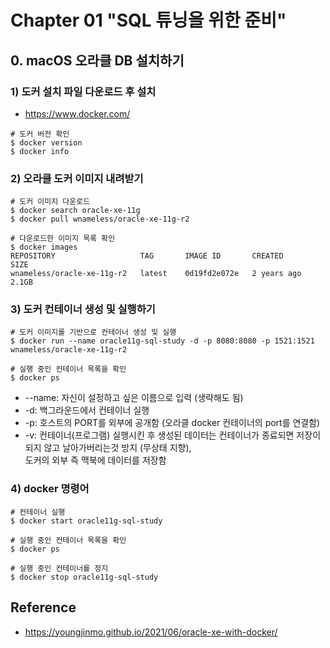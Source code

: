# Chapter 01 "SQL 튜닝을 위한 준비"

## 0. macOS 오라클 DB 설치하기

### 1) 도커 설치 파일 다운로드 후 설치

* https://www.docker.com/

```shell
# 도커 버전 확인
$ docker version
$ docker info
```
### 2) 오라클 도커 이미지 내려받기

```shell
# 도커 이미지 다운로드
$ docker search oracle-xe-11g
$ docker pull wnameless/oracle-xe-11g-r2

# 다운로드한 이미지 목록 확인
$ docker images
REPOSITORY                   TAG       IMAGE ID       CREATED       SIZE
wnameless/oracle-xe-11g-r2   latest    0d19fd2e072e   2 years ago   2.1GB
```

### 3) 도커 컨테이너 생성 및 실행하기

```shell
# 도커 이미지를 기반으로 컨테이너 생성 및 실행
$ docker run --name oracle11g-sql-study -d -p 8080:8080 -p 1521:1521 wnameless/oracle-xe-11g-r2

# 실행 중인 컨테이너 목록을 확인
$ docker ps
```

* --name: 자신이 설정하고 싶은 이름으로 입력 (생략해도 됨)
* -d: 백그라운드에서 컨테이너 실행
* -p: 호스트의 PORT를 외부에 공개함 (오라클 docker 컨테이너의 port를 연결함)
* -v: 컨테이너(프로그램) 실행시킨 후 생성된 데이터는 컨테이너가 종료되면 저장이 되지 않고 날아가버리는것 방지 (무상태 지향),<br> 
도커의 외부 즉 맥북에 데이터를 저장함

### 4) docker 명령어

```shell script
# 컨테이너 실행
$ docker start oracle11g-sql-study 

# 실행 중인 컨테이너 목록을 확인
$ docker ps 

# 실행 중인 컨테이너를 정지
$ docker stop oracle11g-sql-study 
```

## Reference

* https://youngjinmo.github.io/2021/06/oracle-xe-with-docker/
